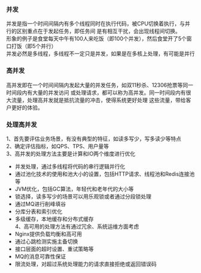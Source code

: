 ### 并发
并发是指一个时间间隔内有多个线程同时在执行代码，被CPU切换着执行，与并行的区别重点在于发起任务，即任务间
是有相互干扰，会出现线程间切换。   
形象的例子是食堂每天中午有100人来吃饭（即100个并发），然后食堂开了5个窗口打饭（即5个并行）  
并发必然是多线程，多线程不一定只是并发，如果是在多核上处理，有可能是并行  
### 高并发
高并发即在一个时间间隔内发起大量的并发任务，如双11秒杀、12306抢票等同一时间段内有大量的并发访问
或处理请求，都可以称为高并发。同一时间段内有很大流量，处理高并发就是抵抗流量的冲击，使得系统更好处理
这些流量，带给客户更好的体验。
### 处理高并发
1、首先要评估业务场景，有没有典型的特征，如读多写少，写多读少等特点   
2、确定评估指标，如QPS、TPS、用户量等   
3、高并发的处理方法主要是计算和IO两个维度进行优化  
- 并发处理，通过多线程将代码的串行逻辑并行化
- 通过池化技术的使用和池大小的设置，包括HTTP请求、线程池和Redis连接池等
- JVM优化，包括GC算法，年轻代和老年代的大小等
- 锁选择，读多写少的场景可以用乐观锁或者通过分段锁处理
- 通过MQ进行削峰填谷
- 分库分表和索引优化
- 多级缓存，本地缓存和分布式缓存  
4、高可用的处理方法有通过冗余、系统运维方面考虑  
- Nginx提供负载均衡和高可用
- 通过心跳检测实施主备切换
- 接口层面的超时设置、重试策略等
- MQ的消息可靠性保证
- 限流处理，对超过系统处理能力的请求直接拒绝或返回错误码

